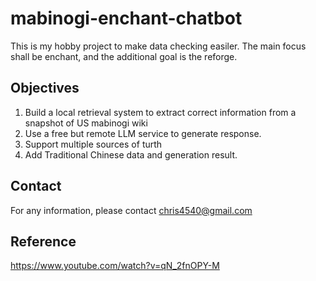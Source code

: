 # mabinogi-enchant-chatbot

This is my hobby project to make data checking easiler. The main focus shall be enchant, and the additional goal is the reforge.

## Objectives
1. Build a local retrieval system to extract correct information from a snapshot of US mabinogi wiki
2. Use a free but remote LLM service to generate response.
3. Support multiple sources of turth
4. Add Traditional Chinese data and generation result.


## Contact

For any information, please contact
chris4540@gmail.com


## Reference
https://www.youtube.com/watch?v=qN_2fnOPY-M
